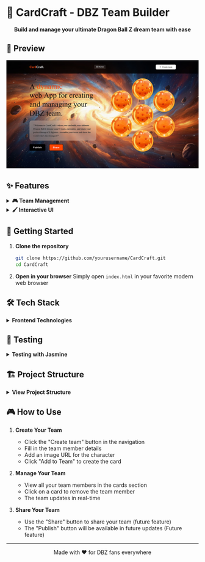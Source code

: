 # 🐉 CardCraft - DBZ Team Builder

<div align="center">
  <p>
    <strong>Build and manage your ultimate Dragon Ball Z dream team with ease</strong>
  </p>
</div>

## 📸 Preview

![Screenshot of the application](Assets/1.jpg)

## ✨ Features

<details>
  <summary><strong>🎮 Team Management</strong></summary>

- Create and customize your DBZ dream team
- Add team members with custom details and images
- Interactive team member cards with hover effects
- Responsive design that works on all devices
</details>

<details>
  <summary><strong>🖌️ Interactive UI</strong></summary>

- Modern, clean interface with smooth animations
- Intuitive card-based design for team members
- Dynamic form for adding new team members
- Real-time updates to your team composition
</details>

## 🚀 Getting Started

1. **Clone the repository**

   ```bash
   git clone https://github.com/yourusername/CardCraft.git
   cd CardCraft
   ```

2. **Open in your browser**
   Simply open `index.html` in your favorite modern web browser

## 🛠️ Tech Stack

<details>
  <summary><strong>Frontend Technologies</strong></summary>

- **HTML5** - Semantic markup for structure
- **CSS3** - Modern styling with Flexbox/Grid
- **JavaScript (ES6+)** - For interactive functionality
- **Boxicons** - For beautiful icons
- **No Dependencies** - Lightweight and fast loading
</details>

## 🧪 Testing

<details>
  <summary><strong>Testing with Jasmine</strong></summary>

CardCraft uses Jasmine for unit testing to ensure core functionality works as expected.

- Just for personal learning purposes

</details>

## 🏗️ Project Structure

<details>
  <summary><strong>View Project Structure</strong></summary>

```text
CardCraft/
├── 📁 Assets/
│   ├── 📷 balls.png
│   ├── 📷 gohan1.jpg
│   ├── 📷 html.png
│   ├── 📷 css.png
│   └── 📷 js.png
│
├── 📁 scripts/
│   └── 📄 index.js
│
├── 📁 spec/
│   ├── 📁 support/
│   │   ├── jasmine-browser.mjs
│   │   └── jasmine.json
│   └── tests/
│       └── prueba.spec.js
│
├── 📁 styles/
│   ├── 📄 reset.css
│   └── 📄 styles.css
│
├── 📄 index.html
├── 📄 README.md
└── 📄 package.json
```

</details>

## 🎮 How to Use

1. **Create Your Team**

   - Click the "Create team" button in the navigation
   - Fill in the team member details
   - Add an image URL for the character
   - Click "Add to Team" to create the card

2. **Manage Your Team**

   - View all your team members in the cards section
   - Click on a card to remove the team member
   - The team updates in real-time

3. **Share Your Team**
   - Use the "Share" button to share your team (future feature)
   - The "Publish" button will be available in future updates (Future feature)

---

<div align="center">
  Made with ❤️ for DBZ fans everywhere
</div>
